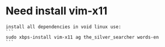 # Need install vim-x11
    install all dependencies in void linux use:
    ```
    sudo xbps-install vim-x11 ag the_silver_searcher words-en
    ```
